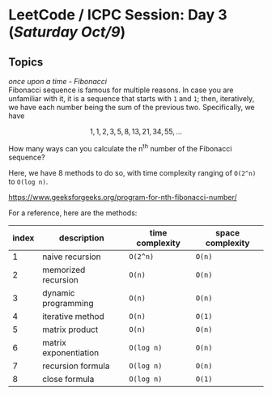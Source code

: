# LeetCode / ICPC Session: Day 3 (***Saturday Oct/9***)

## Topics
_once upon a time - Fibonacci_  
Fibonacci sequence is famous for multiple reasons. In case you are unfamiliar with it, it is a sequence that starts with `1` and `1`; then, iteratively, we have each number being the sum of the previous two. Specifically, we have

```math
	1, 1, 2, 3, 5, 8, 13, 21, 34, 55, ...
```

How many ways can you calculate the n<sup>th</sup> number of the Fibonacci sequence?

Here, we have 8 methods to do so, with time complexity ranging of `O(2^n)` to `O(log n)`.

https://www.geeksforgeeks.org/program-for-nth-fibonacci-number/  

For a reference, here are the methods:

| index | description | time complexity | space complexity |
| ----- | ----------- | --------------- | ---------------- |
| 1 | naive recursion | `O(2^n)` | `O(n)` |
| 2 | memorized recursion | `O(n)` | `O(n)` |
| 3 | dynamic programming | `O(n)` | `O(n)` |
| 4 | iterative method | `O(n)` | `O(1)` |
| 5 | matrix product | `O(n)` | `O(n)` |
| 6 | matrix exponentiation | `O(log n)` | `O(n)` |
| 7 | recursion formula | `O(log n)` | `O(n)` |
| 8 | close formula | `O(log n)` | `O(1)` |
